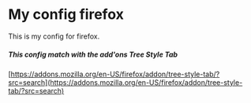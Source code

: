 # My config firefox

This is my config for firefox.

##### This config match with the add'ons Tree Style Tab

[https://addons.mozilla.org/en-US/firefox/addon/tree-style-tab/?src=search](https://addons.mozilla.org/en-US/firefox/addon/tree-style-tab/?src=search)
